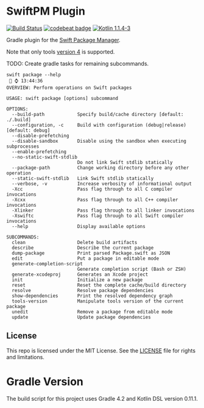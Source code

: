 # SwiftPM Plugin

[![Build Status](http://jenkins.log-g.co/buildStatus/icon?job=SwiftPM-Plugin)](http://jenkins.log-g.co/job/SwiftPM-Plugin/)
[![codebeat badge](https://codebeat.co/badges/7fcaa41d-d366-4904-8b7c-05ec91aebb85)](https://codebeat.co/projects/github-com-phatblat-swiftpm-plugin-master)
[![Kotlin 1.1.4-3](https://img.shields.io/badge/Kotlin-1.1.4-orange.svg?style=flat)](http://kotlinlang.org/)

Gradle plugin for the [Swift Package Manager](https://github.com/apple/swift-package-manager).

Note that only tools [version 4](https://github.com/apple/swift-package-manager/blob/master/Documentation/PackageDescriptionV4.md#packagedescription-api-version-4)
is supported.

TODO: Create gradle tasks for remaining subcommands.

```
swift package --help                                                                                                                                                                                                                                                                             ⌚️ 13:44:36
OVERVIEW: Perform operations on Swift packages

USAGE: swift package [options] subcommand

OPTIONS:
  --build-path            Specify build/cache directory [default: ./.build]
  --configuration, -c     Build with configuration (debug|release) [default: debug]
  --disable-prefetching
  --disable-sandbox       Disable using the sandbox when executing subprocesses
  --enable-prefetching
  --no-static-swift-stdlib
                          Do not link Swift stdlib statically
  --package-path          Change working directory before any other operation
  --static-swift-stdlib   Link Swift stdlib statically
  --verbose, -v           Increase verbosity of informational output
  -Xcc                    Pass flag through to all C compiler invocations
  -Xcxx                   Pass flag through to all C++ compiler invocations
  -Xlinker                Pass flag through to all linker invocations
  -Xswiftc                Pass flag through to all Swift compiler invocations
  --help                  Display available options

SUBCOMMANDS:
  clean                   Delete build artifacts
  describe                Describe the current package
  dump-package            Print parsed Package.swift as JSON
  edit                    Put a package in editable mode
  generate-completion-script
                          Generate completion script (Bash or ZSH)
  generate-xcodeproj      Generates an Xcode project
  init                    Initialize a new package
  reset                   Reset the complete cache/build directory
  resolve                 Resolve package dependencies
  show-dependencies       Print the resolved dependency graph
  tools-version           Manipulate tools version of the current package
  unedit                  Remove a package from editable mode
  update                  Update package dependencies
```

## License

This repo is licensed under the MIT License. See the [LICENSE](LICENSE.md) file for rights and limitations.

# Gradle Version

The build script for this project uses Gradle 4.2 and Kotlin DSL version 0.11.1.

